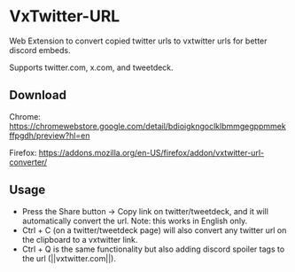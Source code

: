 # VxTwitter-URL
Web Extension to convert copied twitter urls to vxtwitter urls for better discord embeds.

Supports twitter.com, x.com, and tweetdeck.

## Download
Chrome: https://chromewebstore.google.com/detail/bdioigkngoclklbmmgegppmmekffpgdh/preview?hl=en

Firefox: https://addons.mozilla.org/en-US/firefox/addon/vxtwitter-url-converter/

## Usage
* Press the Share button -> Copy link on twitter/tweetdeck, and it will automatically convert the url. Note: this works in English only.
* Ctrl + C (on a twitter/tweetdeck page) will also convert any twitter url on the clipboard to a vxtwitter link.
* Ctrl + Q is the same functionality but also adding discord spoiler tags to the url (||vxtwitter.com||).
